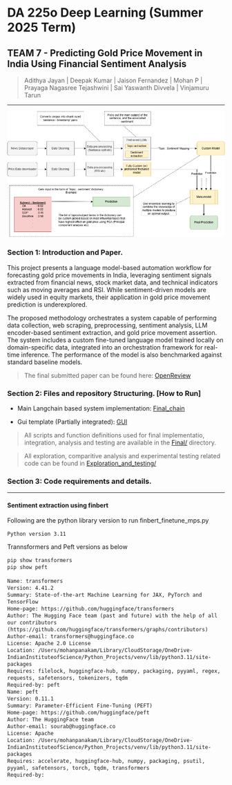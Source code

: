 # DA 225o Deep Learning (Summer 2025 Term)
## TEAM 7 - Predicting Gold Price Movement in India Using Financial Sentiment Analysis

> Adithya Jayan | Deepak Kumar | Jaison Fernandez | Mohan P | Prayaga Nagasree Tejashwini | Sai Yaswanth Divvela | Vinjamuru Tarun

---

![Initial Block Diagram](Exploration_and_testing/Initial_structure_proposal.png)

### Section 1: Introduction and Paper.
This project presents a language model-based automation workflow for forecasting gold price movements in India, leveraging sentiment signals extracted from financial news, stock market data, and technical indicators such as moving averages and RSI. While sentiment-driven models are widely used in equity markets, their application in gold price movement prediction is underexplored.

The proposed methodology orchestrates a system capable of performing data collection, web scraping, preprocessing, sentiment analysis, LLM encoder-based sentiment extraction, and gold price movement assertion. The system includes a custom fine-tuned language model trained locally on domain-specific data, integrated into an orchestration framework for real-time inference. The performance of the model is also benchmarked against standard baseline models.

> The final submitted paper can be found here: [OpenReview](https://openreview.net/forum?id=cP03EBKmqH&noteId=cP03EBKmqH)

### Section 2: Files and repository Structuring. [How to Run]

- Main Langchain based system implementation: [Final_chain](Final/Tarun/Final_Gold_Price_Prediction_Model.ipynb)

- Gui template (Partially integrated): [GUI](Final/Tarun/gui.py)

> All scripts and function definitions used for final implementatio, integration, analysis and testing are available in the [Final/](Final/) directory.

> All exploration, comparitive analysis and experimental testing related code can be found in [Exploration_and_testing/](Exploration_and_testing/)


### Section 3: Code requirements and details.
---
#### Sentiment extraction using finbert

Following are the python library version to run finbert_finetune_mps.py

```
Python version 3.11
```
Trannsformers and Peft versions as below

```
pip show transformers
pip show peft

Name: transformers
Version: 4.41.2
Summary: State-of-the-art Machine Learning for JAX, PyTorch and TensorFlow
Home-page: https://github.com/huggingface/transformers
Author: The Hugging Face team (past and future) with the help of all our contributors (https://github.com/huggingface/transformers/graphs/contributors)
Author-email: transformers@huggingface.co
License: Apache 2.0 License
Location: /Users/mohanpanakam/Library/CloudStorage/OneDrive-IndianInstituteofScience/Python_Projects/venv/lib/python3.11/site-packages
Requires: filelock, huggingface-hub, numpy, packaging, pyyaml, regex, requests, safetensors, tokenizers, tqdm
Required-by: peft
Name: peft
Version: 0.11.1
Summary: Parameter-Efficient Fine-Tuning (PEFT)
Home-page: https://github.com/huggingface/peft
Author: The HuggingFace team
Author-email: sourab@huggingface.co
License: Apache
Location: /Users/mohanpanakam/Library/CloudStorage/OneDrive-IndianInstituteofScience/Python_Projects/venv/lib/python3.11/site-packages
Requires: accelerate, huggingface-hub, numpy, packaging, psutil, pyyaml, safetensors, torch, tqdm, transformers
Required-by: 
```


